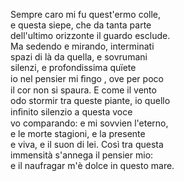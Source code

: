 Sempre caro mi fu quest'ermo colle, <br>
e questa siepe, che da tanta parte <br>
dell'ultimo orizzonte il guardo esclude. <br>
Ma sedendo e mirando, interminati <br>
spazi di là da quella, e sovrumani <br>
silenzi, e profondissima quïete <br>
io nel pensier mi ﬁngo , ove per poco <br>
il cor non si spaura. E come il vento <br>
odo stormir tra queste piante, io quello <br>
inﬁnito silenzio a questa voce <br>
vo comparando: e mi sovvien l'eterno, <br>
e le morte stagioni, e la presente <br>
e viva, e il suon di lei. Così tra questa <br>
immensità s'annega il pensier mio: <br>
e il naufragar m'è dolce in questo mare.


<!---
TortaSaker/TortaSaker is a ✨ special ✨ repository because its `README.md` (this file) appears on your GitHub profile.
You can click the Preview link to take a look at your changes.
--->
